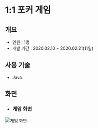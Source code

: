 # 1:1 포커 게임<br>
## 개요
* 인원 : 1명
* 개발 기간 : 2020.02.10 ~ 2020.02.21(11일)
## 사용 기술
* Java
## 화면
* ### 게임 화면
![게임 화면](https://user-images.githubusercontent.com/58472980/98433415-48d15500-210a-11eb-8b4e-fd9fc8bf0964.PNG)
